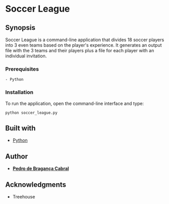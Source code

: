 # Soccer League 
## Synopsis
Soccer League is a command-line application that divides 18 soccer players into 3 even teams based on the player's experience. It generates an output file with the 3 teams and their players plus a file for each player with an individual invitation.
### Prerequisites
```
- Python
```
### Installation
To run the application, open the command-line interface and type:
```
python soccer_league.py
```
## Built with
* [Python](https://www.python.org/)
## Author
* [**Pedro de Bragança Cabral**](https://www.linkedin.com/in/pbragancacabral/)
## Acknowledgments
* Treehouse
